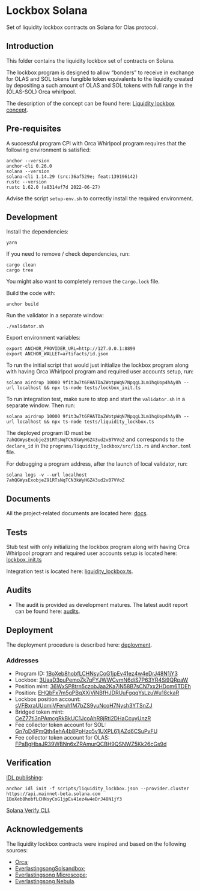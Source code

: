 # Lockbox Solana
Set of liquidity lockbox contracts on Solana for Olas protocol.

## Introduction
This folder contains the liquidity lockbox set of contracts on Solana.

The lockbox program is designed to allow “bonders” to receive in exchange for OLAS and SOL tokens fungible token
equivalents to the liquidity created by depositing a such amount of OLAS and SOL tokens with full range in the
(OLAS-SOL) Orca whirlpool.

The description of the concept can be found here:
[Liquidity lockbox concept](https://github.com/valory-xyz/lockbox-solana/blob/main/doc/Bonding_mechanism_with_liquidity_on_Solana.pdf).

## Pre-requisites
A successful program CPI with Orca Whirlpool program requires that the following environment is satisfied:

```
anchor --version
anchor-cli 0.26.0
solana --version
solana-cli 1.14.29 (src:36af529e; feat:139196142)
rustc --version
rustc 1.62.0 (a8314ef7d 2022-06-27)
```

Advise the script `setup-env.sh` to correctly install the required environment.

## Development
Install the dependencies:
```
yarn
```

If you need to remove / check dependencies, run:
```
cargo clean
cargo tree
```

You might also want to completely remove the `Cargo.lock` file.

Build the code with:
```
anchor build
```

Run the validator in a separate window:
```
./validator.sh
```

Export environment variables:
```
export ANCHOR_PROVIDER_URL=http://127.0.0.1:8899
export ANCHOR_WALLET=artifacts/id.json
```

To run the initial script that would just initialize the lockbox program along with having Orca Whirlpool program
and required user accounts setup, run:
```
solana airdrop 10000 9fit3w7t6FHATDaZWotpWqN7NpqgL3Lm1hqUop4hAy8h --url localhost && npx ts-node tests/lockbox_init.ts
```

To run integration test, make sure to stop and start the `validator.sh` in a separate window. Then run:
```
solana airdrop 10000 9fit3w7t6FHATDaZWotpWqN7NpqgL3Lm1hqUop4hAy8h --url localhost && npx ts-node tests/liquidity_lockbox.ts
```

The deployed program ID must be `7ahQGWysExobjeZ91RTsNqTCN3kWyHGZ43ud2vB7VVoZ` and corresponds to the `declare_id`
in the `programs/liquidity_lockbox/src/lib.rs` and `Anchor.toml` file.

For debugging a program address, after the launch of local validator, run:
```
solana logs -v --url localhost 7ahQGWysExobjeZ91RTsNqTCN3kWyHGZ43ud2vB7VVoZ
```

## Documents
All the project-related documents are located here: [docs](https://github.com/valory-xyz/lockbox-solana/blob/main/doc).

## Tests
Stub test with only initializing the lockbox program along with having Orca Whirlpool program and required user accounts setup is located here: [lockbox_init.ts](https://github.com/valory-xyz/lockbox-solana/blob/main/tests/lockbox_init.ts)

Integration test is located here: [liquidity_lockbox.ts](https://github.com/valory-xyz/lockbox-solana/blob/main/tests/liquidity_lockbox.ts).

## Audits
- The audit is provided as development matures. The latest audit report can be found here: [audits](https://github.com/valory-xyz/lockbox-solana/tree/main/audits).


## Deployment
The deployment procedure is described here: [deployment](https://github.com/valory-xyz/lockbox-solana/tree/main/scripts/deployment.md).

### Addresses
- Program ID: [1BoXeb8hobfLCHNsyCoG1jpEv41ez4w4eDrJ48N1jY3](https://solscan.io/account/1BoXeb8hobfLCHNsyCoG1jpEv41ez4w4eDrJ48N1jY3)
- Lockbox: [3UaaD3puPemoZk7qFYJWWCvmN6diS7P63YR4Si9QRpaW](https://solscan.io/account/3UaaD3puPemoZk7qFYJWWCvmN6diS7P63YR4Si9QRpaW)
- Position mint: [36WxSP8trn5czobJaa2Ka7jN58B7sCN7xx2HDom6TDEh](https://solscan.io/account/36WxSP8trn5czobJaa2Ka7jN58B7sCN7xx2HDom6TDEh)
- Position: [EHQbFx7m5gPBqXXiViNBfHJDRUuFgqqYsLzuWu18ckaR](https://solscan.io/account/EHQbFx7m5gPBqXXiViNBfHJDRUuFgqqYsLzuWu18ckaR)
- Lockbox position account: [sVFBxraUUqmiVFeruh1M7bZS9yuNcoH7Nysh3YTSnZJ](https://solscan.io/account/sVFBxraUUqmiVFeruh1M7bZS9yuNcoH7Nysh3YTSnZJ)
- Bridged token mint: [CeZ77ti3nPAmcgRkBkUC1JcoAhR8jRti2DHaCcuyUnzR](https://solscan.io/account/CeZ77ti3nPAmcgRkBkUC1JcoAhR8jRti2DHaCcuyUnzR)
- Fee collector token account for SOL: [Gn7oD4PmQth4ehA4b8PpHzq5v1UXPL61jAZd6CSuPvFU](https://solscan.io/account/Gn7oD4PmQth4ehA4b8PpHzq5v1UXPL61jAZd6CSuPvFU)
- Fee collector token account for OLAS: [FPaBgHbaJR39WBNn6xZRAmurQCBH9QSNWZ5Kk26cGs9d](https://solscan.io/account/FPaBgHbaJR39WBNn6xZRAmurQCBH9QSNWZ5Kk26cGs9d)


## Verification
[IDL publishing](https://docs.solscan.io/transaction-details/anchor-verified-programs):
```
anchor idl init -f scripts/liquidity_lockbox.json --provider.cluster https://api.mainnet-beta.solana.com 1BoXeb8hobfLCHNsyCoG1jpEv41ez4w4eDrJ48N1jY3
```

[Solana Verify CLI](https://github.com/Ellipsis-Labs/solana-verifiable-build).


## Acknowledgements
The liquidity lockbox contracts were inspired and based on the following sources:
- [Orca](https://github.com/orca-so/whirlpools);
- [EverlastingsongSolsandbox](https://github.com/everlastingsong/solsandbox);
- [Everlastingsong Microscope](https://everlastingsong.github.io/account-microscope);
- [Everlastingsong Nebula](https://everlastingsong.github.io/nebula/).
